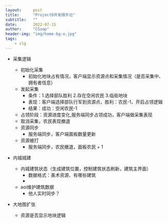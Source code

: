 ```yaml
---
layout:     post
title:      "ProjectD开发随手记"
subtitle:   ""
date:       2022-07-15
author:     "CSoap"
header-img: "img/home-bg-o.jpg"
tags:
    - slg
---
```

- 采集逻辑
    - 初始化采集
        - 初始化地块占有情况，客户端显示资源点和采集情况（是否采集中、拥有者信息）
    - 发起采集
        - 条件：1.选择部队胜利 2.存在空闲农民 3.临街地块
        - 表现：客户端选择部队行军到资源点，胜利：农民-1，开启占领逻辑
        - 结果：成功：空闲农民-1
    - 占领阶段：资源进度变化,服务端同步占领成功，客户端做采集表现
    - 取消采集，农民表现撤退
    - 资源同步
        - 服务端同步，客户端面板数量更新
    - 资源被打
        - 服务端同步，农民撤退，面板农民 + 1

- 内城城建
    - 内城建筑状态（生成建筑位置，控制建筑状态刷新，建筑主界面）
        - 数据格式：美术资源、有哪些建筑
        - 
    - aoi维护建筑数据
        - 他人实时同步？

- 大地图扩张
    - 资源是否显示地块逻辑


